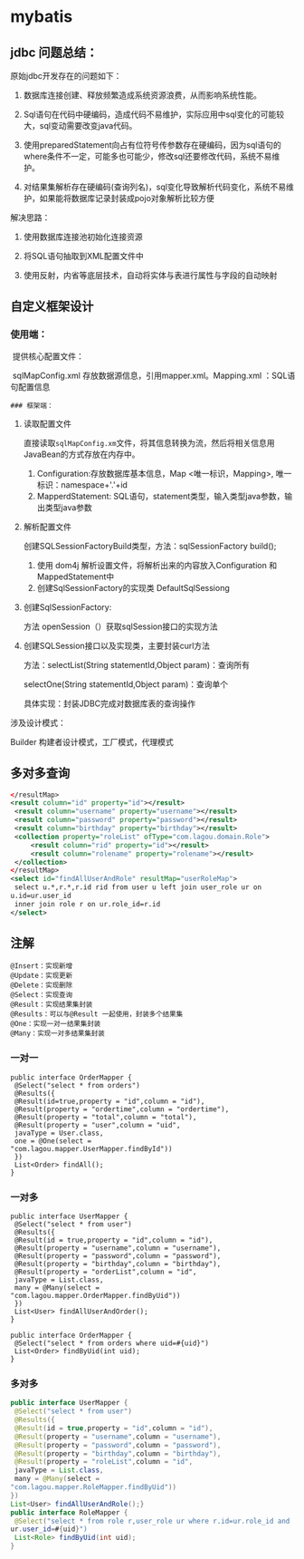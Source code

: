 # mybatis

## jdbc 问题总结：

原始jdbc开发存在的问题如下：

1.  数据库连接创建、释放频繁造成系统资源浪费，从⽽影响系统性能。

2.  Sql语句在代码中硬编码，造成代码不易维护，实际应⽤中sql变化的可能较⼤，sql变动需要改变java代码。

3.  使⽤preparedStatement向占有位符号传参数存在硬编码，因为sql语句的where条件不⼀定，可能多也可能少，修改sql还要修改代码，系统不易维护。

4.  对结果集解析存在硬编码(查询列名)，sql变化导致解析代码变化，系统不易维护，如果能将数据库记录封装成pojo对象解析⽐较⽅便

解决思路：

1.  使用数据库连接池初始化连接资源

2.  将SQL语句抽取到XML配置文件中

3.  使用反射，内省等底层技术，⾃动将实体与表进⾏属性与字段的⾃动映射

## 自定义框架设计

### 	使用端：

​	提供核心配置文件：

​	sqlMapConfig.xml 存放数据源信息，引用mapper.xml。Mapping.xml ：SQL语句配置信息

	### 框架端：

1. 读取配置文件

   直接读取`sqlMapConfig.xm`文件，将其信息转换为流，然后将相关信息用JavaBean的方式存放在内存中。

   1. Configuration:存放数据库基本信息，Map <唯一标识，Mapping>, 唯一标识：namespace+'.'+id
   2. MapperdStatement: SQL语句，statement类型，输入类型java参数，输出类型java参数

2. 解析配置文件

   创建SQLSessionFactoryBuild类型，方法：sqlSessionFactory build();

   1. 使用 dom4j 解析设置文件，将解析出来的内容放入Configuration 和 MappedStatement中
   2. 创建SqlSessionFactory的实现类 DefaultSqlSessiong

3. 创建SqlSessionFactory:

   方法 openSession（）获取sqlSession接口的实现方法

4. 创建SQLSession接口以及实现类，主要封装curl方法

   ⽅法：selectList(String statementId,Object param)：查询所有 

   selectOne(String statementId,Object param)：查询单个 

   具体实现：封装JDBC完成对数据库表的查询操作

涉及设计模式：

Builder 构建者设计模式，工厂模式，代理模式

## 多对多查询

```xml
</resultMap> 
<result column="id" property="id"></result>
 <result column="username" property="username"></result>
 <result column="password" property="password"></result>
 <result column="birthday" property="birthday"></result>
 <collection property="roleList" ofType="com.lagou.domain.Role">
     <result column="rid" property="id"></result>
     <result column="rolename" property="rolename"></result>
 </collection>
</resultMap> 
<select id="findAllUserAndRole" resultMap="userRoleMap">
 select u.*,r.*,r.id rid from user u left join user_role ur on
u.id=ur.user_id
 inner join role r on ur.role_id=r.id
</select>

```

## 注解

```
@Insert：实现新增
@Update：实现更新
@Delete：实现删除
@Select：实现查询
@Result：实现结果集封装
@Results：可以与@Result ⼀起使⽤，封装多个结果集
@One：实现⼀对⼀结果集封装
@Many：实现⼀对多结果集封装
```

### 一对一

```
public interface OrderMapper {
 @Select("select * from orders")
 @Results({
 @Result(id=true,property = "id",column = "id"),
 @Result(property = "ordertime",column = "ordertime"),
 @Result(property = "total",column = "total"),
 @Result(property = "user",column = "uid",
 javaType = User.class,
 one = @One(select =
"com.lagou.mapper.UserMapper.findById"))
 })
 List<Order> findAll();
}
```

### 一对多

```
public interface UserMapper {
 @Select("select * from user")
 @Results({
 @Result(id = true,property = "id",column = "id"),
 @Result(property = "username",column = "username"),
 @Result(property = "password",column = "password"),
 @Result(property = "birthday",column = "birthday"),
 @Result(property = "orderList",column = "id",
 javaType = List.class,
 many = @Many(select =
"com.lagou.mapper.OrderMapper.findByUid"))
 })
 List<User> findAllUserAndOrder();
}

public interface OrderMapper {
 @Select("select * from orders where uid=#{uid}")
 List<Order> findByUid(int uid);
}
```

### 多对多

```java
public interface UserMapper {
 @Select("select * from user")
 @Results({
 @Result(id = true,property = "id",column = "id"),
 @Result(property = "username",column = "username"),
 @Result(property = "password",column = "password"),
 @Result(property = "birthday",column = "birthday"),
 @Result(property = "roleList",column = "id",
 javaType = List.class,
 many = @Many(select =
"com.lagou.mapper.RoleMapper.findByUid"))
})
List<User> findAllUserAndRole();}
public interface RoleMapper {
 @Select("select * from role r,user_role ur where r.id=ur.role_id and
ur.user_id=#{uid}")
 List<Role> findByUid(int uid);
}
```




